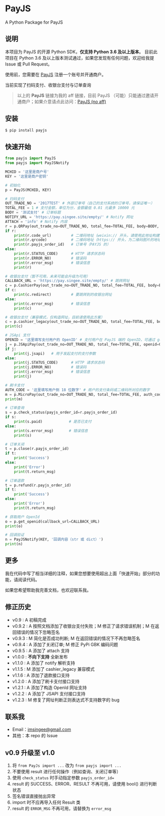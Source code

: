 # PayJS
A Python Package for PayJS

## 说明

本项目为 PayJS 的开源 Python SDK，**仅支持 Python 3.6 及以上版本**。
目前此项目在 Python 3.6 及以上版本测试通过，如果您发现有任何问题，欢迎给我提 Issue 或 Pull Request。

使用前，您需要在 [PayJS](https://payjs.cn/ref/WDQGQD) 注册一个账号并开通商户。

当前实现了扫码支付、收银台支付与订单查询

> 以上的 **PayJS** 链接为我的 aff 链接，目前 PayJS （可能）只能通过邀请开通商户；如果介意请点此访问：[PayJS (no aff)](https://payjs.cn)

## 安装

```bash
$ pip install payjs
```

## 快速开始

```python
from payjs import PayJS
from payjs import PayJSNotify

MCHID = '这里是商户号'
KEY = '这里是商户密钥'

# 初始化
p = PayJS(MCHID, KEY)

# 扫码支付
OUT_TRADE_NO = '2017TEST' # 外部订单号（自己的支付系统的订单号，请保证唯一）
TOTAL_FEE = 1 # 支付金额，单位为分，金额最低 0.01 元最多 10000 元
BODY = '测试支付' # 订单标题
NOTIFY_URL = 'https://pay.singee.site/empty/' # Notify 网址
ATTACH = 'info' # Notify 内容
r = p.QRPay(out_trade_no=OUT_TRADE_NO, total_fee=TOTAL_FEE, body=BODY, notify_url=NOTIFY_URL, attach=ATTACH)
if r:
    print(r.code_url)         # 二维码地址（weixin:// 开头，请使用此地址构建二维码）
    print(r.qrcode)           # 二维码地址（https:// 开头，为二维码图片的地址）
    print(r.payjs_order_id)   # 订单号（PAYJS 的）
else:
    print(r.STATUS_CODE)      # HTTP 请求状态码
    print(r.ERROR_NO)         # 错误码
    print(r.error_msg)        # 错误信息
    print(r)

# 收银台支付（暂不可用，未来可能会升级为可用）
CALLBACK_URL = 'https://pay.singee.site/empty/' # 跳转网址
c = p.CashierPay(out_trade_no=OUT_TRADE_NO, total_fee=TOTAL_FEE, body=BODY, callback_url=CALLBACK_URL, notify_url=NOTIFY_URL, attach=ATTACH)
if c:
    print(c.redirect)         # 要跳转到的收银台网址
else:
    print(c.error_msg)        # 错误信息
    print(c)

# 收银台支付（兼容模式，仅构造网址，目前请使用此方案）
c = p.cashier_legacy(out_trade_no=OUT_TRADE_NO, total_fee=TOTAL_FEE, body=BODY, callback_url=CALLBACK_URL, notify_url=NOTIFY_URL, attach=ATTACH)
print(c)

# JSApi 支付
OPENID = '这里填写支付用户的 OpenID' # 支付用户在 PayJS 端的 OpenID，可通过 get_openid 获取
j = p.JSApiPay(out_trade_no=OUT_TRADE_NO, total_fee=TOTAL_FEE, openid=OPENID, body=BODY, notify_url=NOTIFY_URL, attach=ATTACH)
if j:
    print(j.jsapi)   # 用于发起支付的支付参数
else:
    print(j.STATUS_CODE)      # HTTP 请求状态码
    print(j.ERROR_NO)         # 错误码
    print(j.error_msg)        # 错误信息
    print(j)

# 刷卡支付
AUTH_CODE = '这里填写用户侧 18 位数字' # 用户的支付条码或二维码所对应的数字
m = p.MicroPay(out_trade_no=OUT_TRADE_NO, total_fee=TOTAL_FEE, auth_code=AUTH_CODE, body=BODY)
print(m)

# 订单查询
s = p.check_status(payjs_order_id=r.payjs_order_id)
if s:
    print(s.paid)            # 是否已支付
else:
    print(s.error_msg)       # 错误信息
    print(s)

# 订单关闭
t = p.close(r.payjs_order_id)
if t:
    print('Success')
else:
    print('Error')
    print(t.return_msg)

# 订单退款
t = p.refund(r.payjs_order_id)
if t:
    print('Success')
else:
    print('Error')
    print(t.return_msg)

# 获取用户 OpenId
o = p.get_openid(callback_url=CALLBACK_URL)
print(o)

# 回调验证
n = PayJSNotify(KEY, '回调内容（str 或 dict）')
print(n)
```

## 更多

我在代码中写了相当详细的注释，如果您想要使用超出上面「快速开始」部分的功能，请阅读代码。

如果您希望帮助我完善文档，也欢迎联系我。

## 修正历史

+ v0.9   : A 初稿完成
+ v0.9.2 : A 按照文档添加了收银台支付失败；M 修正了请求错误机制；M 在返回错误的情况下忽略签名
+ v0.9.3 : M 简化是否成功判断; M 在返回错误的情况下不再忽略签名 
+ v0.9.4 : A 添加了关闭订单; M 修正 PyPi GBK 编码问题
+ v0.9.5 : A 添加了 attach 支持
+ v1.0.0 : **不向下支持** 全新发布
+ v1.1.0 : A 添加了 notify 解析支持
+ v1.1.5 : M 添加了 cashier_legacy 兼容模式
+ v1.1.6 : A 添加了退款接口支持
+ v1.2.0 : A 添加了刷卡支付接口支持
+ v1.2.1 : A 添加了构造 OpenId 网址支持
+ v1.2.2 : A 添加了 JSAPI 支付接口支持
+ v1.2.3 : M 修复了网址判断正则表达式不支持数字的 bug

## 联系我

+ Email：imsingee@gmail.com
+ 其他：本 repo 的 Issue

## v0.9 升级至 v1.0

1. 将 `from PayJs import ...` 改为 `from payjs import ...`
2. 不要使用 result 进行任何操作（例如查询、关闭订单等）
3. 使用 `check_status` 时手动指定参数 `payjs_order_id=`
4. result 的 SUCCESS、ERROR、RESULT 不再可用，请使用 bool() 进行判断状态
5. 签名错误直接抛出异常
6. import 时不应再导入任何 Result 类
7. result 的 `ERROR_MSG` 不再可用，请替换为 `error_msg`